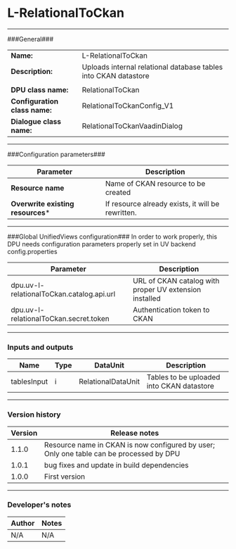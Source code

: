 # L-RelationalToCkan #
----------

###General###

|                              |                                                                             |
|------------------------------|-----------------------------------------------------------------------------|
|**Name:**                     |L-RelationalToCkan                                                           |
|**Description:**              |Uploads internal relational database tables into CKAN datastore              |
|                              |                                                                             |
|**DPU class name:**           |RelationalToCkan                                                             |
|**Configuration class name:** |RelationalToCkanConfig_V1                                                    |
|**Dialogue class name:**      |RelationalToCkanVaadinDialog                                                 |

***

###Configuration parameters###

|Parameter                                       |Description                                                              |
|------------------------------------------------|-------------------------------------------------------------------------|
|**Resource name**                               |Name of CKAN resource to be created
|**Overwrite existing resources***               |If resource already exists, it will be rewritten.                        |

***

###Global UnifiedViews configuration###
In order to work properly, this DPU needs configuration parameters properly set in UV backend config.properties

|Parameter                                       |Description                                                              |
|------------------------------------------------|-------------------------------------------------------------------------|
|dpu.uv-l-relationalToCkan.catalog.api.url   |URL of CKAN catalog with proper UV extension installed                   |
|dpu.uv-l-relationalToCkan.secret.token      |Authentication token to CKAN                                             |

***

### Inputs and outputs ###

|Name          |Type           |DataUnit           |Description                                  |
|--------------|---------------|-------------------|---------------------------------------------|
|tablesInput   |i              |RelationalDataUnit |Tables to be uploaded into CKAN datastore    |

***

### Version history ###

|Version          |Release notes               |
|-----------------|----------------------------|
|1.1.0            | Resource name in CKAN is now configured by user; Only one table can be processed by DPU
|1.0.1            | bug fixes and update in build dependencies |
|1.0.0            | First version              |


***

### Developer's notes ###

|Author           |Notes                           |
|-----------------|--------------------------------|
|N/A              |N/A                             |
